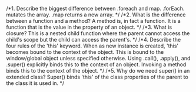 /*1. Describe the biggest difference between .foreach and map.
.forEach. mutates the array. .map returns a new array.
*/
/*2. What is the difference between a function and a method?
A method is, in fact a function. It is a function that is the value in the property of an object.
*/
/*3. What is closure?
This is a nested child function where the parent cannot access the child's scope but the child can access the parent's.
*/
/*4. Describe the four rules of the 'this' keyword.
When as new instance is created, 'this' becomes bound to the context of the object.
This is bound to the window/global object unless specified otherwise.
Using .call(), .apply(), and .super() explicitly binds this to the context of an object.
Invoking a method binds this to the context of the object.
*/
/*5. Why do we need super() in an extended class?
Super() binds 'this' of the class properties of the parent to the class it is used in.
*/
